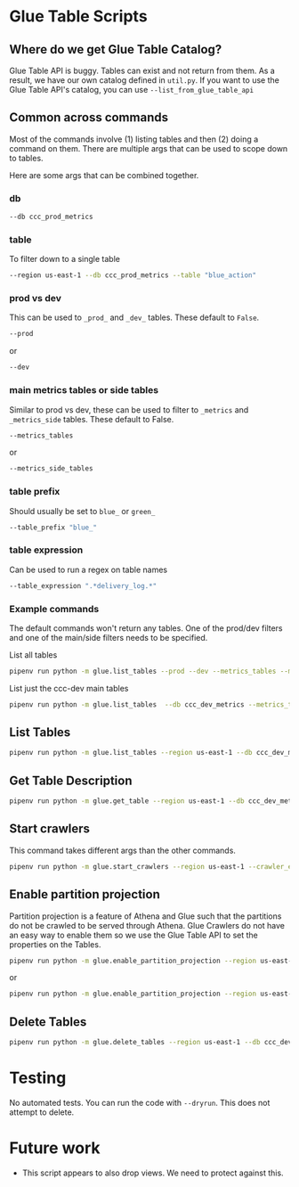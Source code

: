 # Glue Table Scripts

## Where do we get Glue Table Catalog?

Glue Table API is buggy.  Tables can exist and not return from them.  As a result, we have our own catalog defined in `util.py`.  If you want to use the Glue Table API's catalog, you can use `--list_from_glue_table_api`

## Common across commands

Most of the commands involve (1) listing tables and then (2) doing a command on them.  There are multiple args that can be used to scope down to tables.

Here are some args that can be combined together.

### db

```bash
--db ccc_prod_metrics
```

### table
To filter down to a single table

```bash
--region us-east-1 --db ccc_prod_metrics --table "blue_action"
```

### prod vs dev
This can be used to `_prod_` and `_dev_` tables.  These default to `False`.

```bash
--prod
```

or

```bash
--dev
```

### main metrics tables or side tables
Similar to prod vs dev, these can be used to filter to `_metrics` and `_metrics_side` tables.  These default to False.

```bash
--metrics_tables
```

or

```bash
--metrics_side_tables
```

### table prefix
Should usually be set to `blue_` or `green_`

```bash
--table_prefix "blue_"
```

### table expression
Can be used to run a regex on table names

```bash
--table_expression ".*delivery_log.*"
```

### Example commands

The default commands won't return any tables.  One of the prod/dev filters and one of the main/side filters needs to be specified.

List all tables
```bash
pipenv run python -m glue.list_tables --prod --dev --metrics_tables --metrics_side_tables
```

List just the ccc-dev main tables
```bash
pipenv run python -m glue.list_tables  --db ccc_dev_metrics --metrics_tables
```

## List Tables

```bash
pipenv run python -m glue.list_tables --region us-east-1 --db ccc_dev_metrics_side --table_expression "blue_.*"
```

## Get Table Description

```bash
pipenv run python -m glue.get_table --region us-east-1 --db ccc_dev_metrics_side --table "blue_flat_response_insertion"
```

## Start crawlers

This command takes different args than the other commands.

```bash
pipenv run python -m glue.start_crawlers --region us-east-1 --crawler_expression "green.*dev.*"
```

## Enable partition projection
Partition projection is a feature of Athena and Glue such that the partitions do not be crawled to be served through Athena.
Glue Crawlers do not have an easy way to enable them so we use the Glue Table API to set the properties on the Tables. 

```bash
pipenv run python -m glue.enable_partition_projection --region us-east-1 --db ccc_dev_metrics_side --table_prefix "green_"
```

or

```bash
pipenv run python -m glue.enable_partition_projection --region us-east-1 --db ccc_dev_metrics_side --table_prefix "green_" --table_expression ".*joined_.*"
```

## Delete Tables

```bash
pipenv run python -m glue.delete_tables --region us-east-1 --db ccc_dev_metrics_side --table_prefix "blue_"
```

# Testing

No automated tests.  You can run the code with `--dryrun`.  This does not attempt to delete.

# Future work

- This script appears to also drop views.  We need to protect against this.
